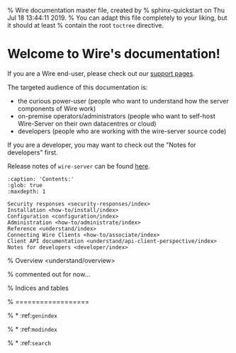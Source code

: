 % Wire documentation master file, created by
% sphinx-quickstart on Thu Jul 18 13:44:11 2019.
% You can adapt this file completely to your liking, but it should at least
% contain the root `toctree` directive.

# Welcome to Wire's documentation!

If you are a Wire end-user, please check out our [support pages](https://support.wire.com/).

The targeted audience of this documentation is:

- the curious power-user (people who want to understand how the server components of Wire work)
- on-premise operators/administrators (people who want to self-host Wire-Server on their own datacentres or cloud)
- developers (people who are working with the wire-server source code)

If you are a developer, you may want to check out the "Notes for developers" first.

Release notes of `wire-server` can be found [here](https://github.com/wireapp/wire-server/releases).

```{toctree}
:caption: 'Contents:'
:glob: true
:maxdepth: 1

Security responses <security-responses/index>
Installation <how-to/install/index>
Configuration <configuration/index>
Administration <how-to/administrate/index>
Reference <understand/index>
Connecting Wire Clients <how-to/associate/index>
Client API documentation <understand/api-client-perspective/index>
Notes for developers <developer/index>
```

% Overview <understand/overview>

% commented out for now...

% Indices and tables

% ==================

% * :ref:`genindex`

% * :ref:`modindex`

% * :ref:`search`
